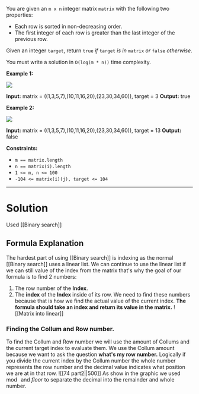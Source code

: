 You are given an `m x n` integer matrix `matrix` with the following two properties:

- Each row is sorted in non-decreasing order.
- The first integer of each row is greater than the last integer of the previous row.

Given an integer `target`, return `true` _if_ `target` _is in_ `matrix` _or_ `false` _otherwise_.

You must write a solution in `O(log(m * n))` time complexity.

**Example 1:**

![](https://assets.leetcode.com/uploads/2020/10/05/mat.jpg)

**Input:** matrix = ((1,3,5,7),(10,11,16,20),(23,30,34,60)), target = 3
**Output:** true

**Example 2:**

![](https://assets.leetcode.com/uploads/2020/10/05/mat2.jpg)

**Input:** matrix = ((1,3,5,7),(10,11,16,20),(23,30,34,60)), target = 13
**Output:** false

**Constraints:**

- `m == matrix.length`
- `n == matrix(i).length`
- `1 <= m, n <= 100`
- `-104 <= matrix(i)(j), target <= 104`

---
# Solution
Used [[Binary search]] 

## Formula Explanation 
The hardest part of using [[Binary search]] is indexing as the normal [[Binary search]] uses a linear list. We can continue to use the linear list if we can still value of the index from the matrix that's why the goal of our formula is to find 2 numbers:
1. The row number of the **Index**.
2. The **index** of the **Index** inside of its row.
We need to find these numbers because that is how we find the actual value of the current index. **The formula should take an index and return its value in the matrix.**
![[Matrix into linear]]
### Finding the Collum and Row number.
To find the Collum and Row number we will use the amount of Collums and the current target index to evaluate them. We use the Collum amount because we want to ask the question **what's my row number.** Logically if you divide the current index by the Collum number the whole number represents the row number and the decimal value indicates what position we are at in that row.
![[74 part2||500]]
As show in the graphic we used $\mod {}$ and $floor$ to separate the decimal  into the remainder and whole number.